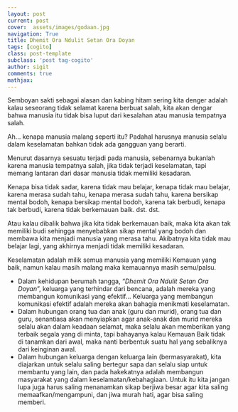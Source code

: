 ```yaml
---
layout: post
current: post
cover:  assets/images/godaan.jpg
navigation: True
title: Dhemit Ora Ndulit Setan Ora Doyan
tags: [cogito]
class: post-template
subclass: 'post tag-cogito'
author: sigit
comments: true
mathjax:
---
```


Semboyan sakti sebagai alasan dan kabing hitam sering kita denger adalah kalau seseorang tidak selamat karena berbuat salah, kita akan dengar bahwa manusia itu tidak bisa luput dari kesalahan atau manusia tempatnya salah.

Ah… kenapa manusia malang seperti itu? Padahal harusnya manusia selalu dalam keselamatan bahkan tidak ada gangguan yang berarti.

Menurut dasarnya sesuatu terjadi pada manusia, sebenarnya bukanlah karena manusia tempatnya salah, jika tidak terjadi keselamatan, tapi memang lantaran dari dasar manusia tidak memiliki kesadaran. 

Kenapa bisa tidak sadar, karena tidak mau belajar, kenapa tidak mau belajar, karena merasa sudah tahu, kenapa merasa sudah tahu, karena bersikap mental bodoh, kenapa bersikap mental bodoh, karena tak berbudi, kenapa tak berbudi, karena tidak berkemauan baik. dst. dst.

Atau kalau dibalik bahwa jika kita tidak berkemauan baik, maka kita akan tak memiliki budi sehingga menyebabkan sikap mental yang bodoh dan membawa kita menjadi manusia yang merasa tahu. Akibatnya kita tidak mau belajar lagi, yang akhirnya menjadi tidak memiliki kesadaran.

Keselamatan adalah milik semua manusia yang memiliki Kemauan yang baik, namun kalau masih malang maka kemauannya masih semu/palsu.

- Dalam kehidupan berumah tangga, “*Dhemit Ora Ndulit Setan Ora Doyan*”, keluarga yang terhindar dari bencana, adalah mereka yang membangun komunikasi yang efektif… Keluarga yang membangun komunikasi efektif adalah mereka akan bahagia menikmati keselamatan.
- Dalam hubungan orang tua dan anak (guru dan murid), orang tua dan guru, senantiasa akan menyiapkan agar anak-anak dan murid mereka selalu akan dalam keadaan selamat, maka selalu akan memberikan yang terbaik segala yang di minta, tapi bahayanya kalau Kemauan Baik tidak di tanamkan dari awal, maka nanti berbentuk suatu hal yang sebaliknya dari keinginan awal.
- Dalam hubungan keluarga dengan keluarga lain (bermasyarakat), kita diajarkan untuk selalu saling bertegur sapa dan selalu siap untuk membantu yang lain, dan pada hakekatnya adalah membangun masyarakat yang dalam keselamatan/kebahagiaan. Untuk itu kita jangan lupa juga harus saling menanamkan sikap berjiwa besar agar kita saling memaafkan/mengampuni, dan jiwa murah hati, agar bisa saling memberi.